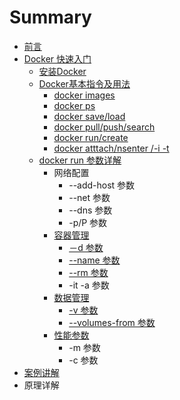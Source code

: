 # Summary

* [前言](README.md)
* [Docker 快速入门](快速入门/fastlearn.md)
   * [安装Docker](chapter_fastlearn/install_docker.md)
   * [Docker基本指令及用法](chapter_fastlearn/sudo_docker.md)
       * [docker images](chapter_fastlearn/docker_images.md)
       * [docker ps](chapter_fastlearn/docker_ps.md)
       * [docker save/load](chapter_fastlearn/docker_saveload.md)
       * [docker pull/push/search](chapter_fastlearn/docker_pullpushsearch.md)
       * [docker run/create](chapter_fastlearn/docker_runcreate.md)
       * [docker  atttach/nsenter /-i  -t](chapter_fastlearn/docker_atttach_nsenter_-i_-_t.md)
   * [docker run 参数详解](chapter_fastlearn/docker_run/README.md)
       * 网络配置
           * --add-host 参数
           * --net 参数
           * --dns 参数
           * -p/P  参数
       * [容器管理](chapter_fastlearn/docker_run/container_manager.md)
           * [－d 参数](chapter_fastlearn/docker_run/-d.md)
           * [--name 参数](chapter_fastlearn/docker_run/--name.md)
           * [--rm 参数](chapter_fastlearn/docker_run/--rm.md)
           * -it -a 参数
       * [数据管理](chapter_fastlearn/docker_run/data_manager.md)
           * [-v 参数](chapter_fastlearn/docker_run/-v.md)
           * [--volumes-from 参数](chapter_fastlern/docker_run/--volumes-from.md)
       * [性能参数](chapter_fastlearn/docker_run/capability.md)
           * -m 参数
           * -c 参数
* [案例讲解](examples.md)
* 原理详解

